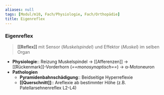 ```yaml
---
aliases: null
tags: [Modul/m10, Fach/Physiologie, Fach/Orthopädie]
title: Eigenreflex
---
```

### Eigenreflex
> **[[Reflex]]** mit Sensor (*Muskelspindel*) und Effektor (*Muskel*) im selben Organ
- **Physiologie**:: Reizung Muskelspindel → [[Afferenzen]] → [[Rückenmark]]-Vorderhorn (*==monosynaptisch==*) → α-Motoneuron
- **Pathologien**
	- **Pyramidenbahnschädigung**:: Beidseitige Hyperreflexie
	- **[[Querschnitt]]**:: Areflexie ab bestimmter Höhe (z.B. Patellarsehnenreflex L2-L4)